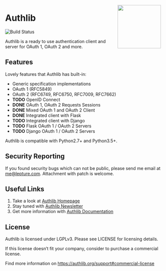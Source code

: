 <a href="https://authlib.org/"><img src="https://authlib.org/logo.png" align="right" width="140" /></a>

# Authlib

![Build Status](https://api.travis-ci.org/lepture/authlib.svg?branch=master)

Authlib is a ready to use authentication client and server for
OAuth 1, OAuth 2 and more.

## Features

Lovely features that Authlib has built-in:

- Generic specification implementations
- OAuth 1 (RFC5849)
- OAuth 2 (RFC6749, RFC6750, RFC7009, RFC7662)
- **TODO** OpenID Connect
- **DONE** OAuth 1, OAuth 2 Requests Sessions
- **DONE** Mixed OAuth 1 and OAuth 2 Client
- **DONE** Integrated client with Flask
- **TODO** Integrated client with Django
- **TODO** Flask OAuth 1 / OAuth 2 Servers
- **TODO** Django OAuth 1 / OAuth 2 Servers

Authlib is compatible with Python2.7+ and Python3.5+.

## Security Reporting

If you found security bugs which can not be public, please send me
email at <me@lepture.com>. Attachment with patch is welcome.

## Useful Links

1. Take a look at [Authlib Homepage](https://authlib.org/)
2. Stay tuned with [Authlib Newsletter](https://tinyletter.com/authlib)
3. Get more information with [Authlib Documentation](https://docs.authlib.org/)

## License

Authlib is licensed under LGPLv3. Please see LICENSE for licensing details.

If this license doesn’t fit your company, consider to purchase a commercial
license.

Find more information on <https://authlib.org/support#commercial-license>

